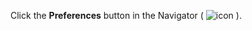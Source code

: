 <!-- markdownlint-disable-file MD041 -->
Click the **Preferences** button in the Navigator ( ![icon][img1] ).

<!-- Referenced images -->
[img1]: ../../../../../../common/icons/nav-admin-preferences-active.png

